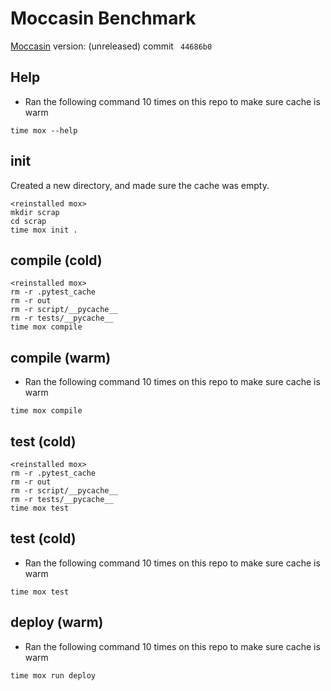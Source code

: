 # Moccasin Benchmark

[Moccasin](https://github.com/Cyfrin/moccasin) version: (unreleased) commit `
44686b0`

## Help

- Ran the following command 10 times on this repo to make sure cache is warm

```
time mox --help
```

## init 

Created a new directory, and made sure the cache was empty.

```
<reinstalled mox>
mkdir scrap
cd scrap
time mox init .
```

## compile (cold)

```
<reinstalled mox>
rm -r .pytest_cache
rm -r out
rm -r script/__pycache__
rm -r tests/__pycache__
time mox compile 
```

## compile (warm)

- Ran the following command 10 times on this repo to make sure cache is warm

```
time mox compile 
```

## test (cold)

```
<reinstalled mox>
rm -r .pytest_cache
rm -r out
rm -r script/__pycache__
rm -r tests/__pycache__
time mox test
```

## test (cold)

- Ran the following command 10 times on this repo to make sure cache is warm

```
time mox test
```

## deploy (warm)

- Ran the following command 10 times on this repo to make sure cache is warm

```
time mox run deploy
```

